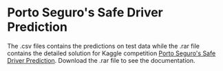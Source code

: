 # Porto Seguro's Safe Driver Prediction
The .csv files contains the predictions on test data while the .rar file contains the detailed solution for Kaggle competition
[Porto Seguro's Safe Driver Prediction](https://www.kaggle.com/c/porto-seguro-safe-driver-prediction). Download the .rar file to see the documentation.
